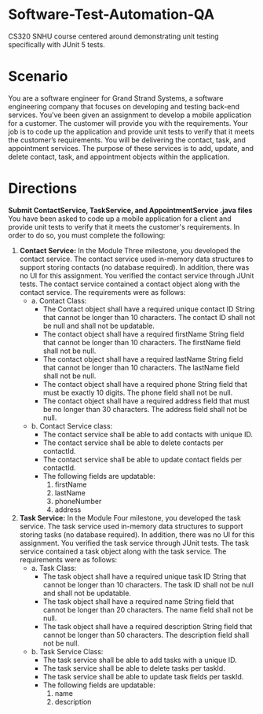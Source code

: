 # Software-Test-Automation-QA
CS320 SNHU course centered around demonstrating unit testing specifically with JUnit 5 tests. 

# Scenario
You are a software engineer for Grand Strand Systems, a software engineering company that focuses on developing and testing back-end services. You’ve been given an assignment to develop a mobile application for a customer. The customer will provide you with the requirements. Your job is to code up the application and provide unit tests to verify that it meets the customer’s requirements. You will be delivering the contact, task, and appointment services. The purpose of these services is to add, update, and delete contact, task, and appointment objects within the application.

# Directions
**Submit ContactService, TaskService, and AppointmentService .java files**  
You have been asked to code up a mobile application for a client and provide unit tests to verify that it meets the customer's requirements. In order to do so, you must complete the following:
1. **Contact Service:** In the Module Three milestone, you developed the contact service. The contact service used in-memory data structures to support storing contacts (no database required). In addition, there was no UI for this assignment. You verified the contact service through JUnit tests. The contact service contained a contact object along with the contact service. The requirements were as follows:  
   * a. Contact Class:
      - The Contact object shall have a required unique contact ID String that cannot be longer than 10 characters. The contact ID shall not be null and shall not be updatable.
      - The contact object shall have a required firstName String field that cannot be longer than 10 characters. The firstName field shall not be null.
      - The contact object shall have a required lastName String field that cannot be longer than 10 characters. The lastName field shall not be null.
      - The contact object shall have a required phone String field that must be exactly 10 digits. The phone field shall not be null.
      - The contact object shall have a required address field that must be no longer than 30 characters. The address field shall not be null.
   * b. Contact Service class:  
      - The contact service shall be able to add contacts with unique ID.
      - The contact service shall be able to delete contacts per contactId.
      - The contact service shall be able to update contact fields per contactId.
      - The following fields are updatable:
        1. firstName
        2. lastName
        3. phoneNumber
        4. address  
2. **Task Service:** In the Module Four milestone, you developed the task service. The task service used in-memory data structures to support storing tasks (no database required). In addition, there was no UI for this assignment. You verified the task service through JUnit tests. The task service contained a task object along with the task service. The requirements were as follows:  
    * a. Task Class:
      - The task object shall have a required unique task ID String that cannot be longer than 10 characters. The task ID shall not be null and shall not be updatable.
      - The task object shall have a required name String field that cannot be longer than 20 characters. The name field shall not be null.
      - The task object shall have a required description String field that cannot be longer than 50 characters. The description field shall not be null.
    * b. Task Service Class:  
      - The task service shall be able to add tasks with a unique ID.
      - The task service shall be able to delete tasks per taskId.
      - The task service shall be able to update task fields per taskId.
      - The following fields are updatable: 
        1. name
        2. description
